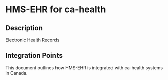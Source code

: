 # HMS-EHR for ca-health

## Description

Electronic Health Records

## Integration Points

This document outlines how HMS-EHR is integrated with ca-health systems in Canada.

